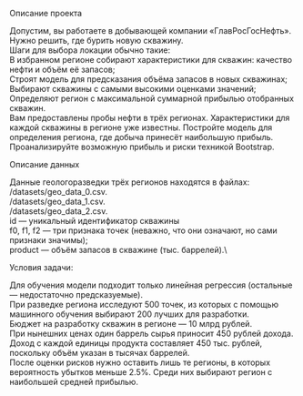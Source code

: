 Описание проекта

Допустим, вы работаете в добывающей компании «ГлавРосГосНефть». Нужно решить, где бурить новую скважину.\
Шаги для выбора локации обычно такие:\
В избранном регионе собирают характеристики для скважин: качество нефти и объём её запасов;\
Строят модель для предсказания объёма запасов в новых скважинах;\
Выбирают скважины с самыми высокими оценками значений;\
Определяют регион с максимальной суммарной прибылью отобранных скважин.\
Вам предоставлены пробы нефти в трёх регионах. Характеристики для каждой скважины в регионе уже известны. Постройте модель для определения региона, где добыча принесёт наибольшую прибыль. Проанализируйте возможную прибыль и риски техникой Bootstrap.

Описание данных

Данные геологоразведки трёх регионов находятся в файлах: \
/datasets/geo_data_0.csv. \
/datasets/geo_data_1.csv. \
/datasets/geo_data_2.csv. \
id — уникальный идентификатор скважины\
f0, f1, f2 — три признака точек (неважно, что они означают, но сами признаки значимы);\
product — объём запасов в скважине (тыс. баррелей).\

Условия задачи:

Для обучения модели подходит только линейная регрессия (остальные — недостаточно предсказуемые).\
При разведке региона исследуют 500 точек, из которых с помощью машинного обучения выбирают 200 лучших для разработки.\
Бюджет на разработку скважин в регионе — 10 млрд рублей.\
При нынешних ценах один баррель сырья приносит 450 рублей дохода. Доход с каждой единицы продукта составляет 450 тыс. рублей, поскольку объём указан в тысячах баррелей.\
После оценки рисков нужно оставить лишь те регионы, в которых вероятность убытков меньше 2.5%. Среди них выбирают регион с наибольшей средней прибылью.
